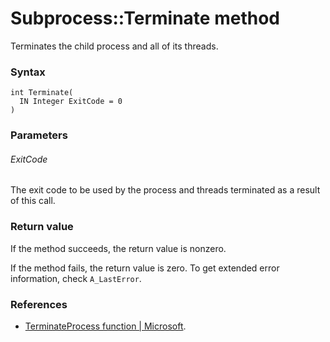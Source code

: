 # Subprocess::Terminate method

Terminates the child process and all of its threads.




### Syntax

```
int Terminate(
  IN Integer ExitCode = 0
)
```




### Parameters

###### ExitCode

The exit code to be used by the process and threads terminated as a result of this call.




### Return value

If the method succeeds, the return value is nonzero.

If the method fails, the return value is zero. To get extended error information, check `A_LastError`.




### References

- [TerminateProcess function | Microsoft](https://docs.microsoft.com/en-us/windows/desktop/api/processthreadsapi/nf-processthreadsapi-terminateprocess).

